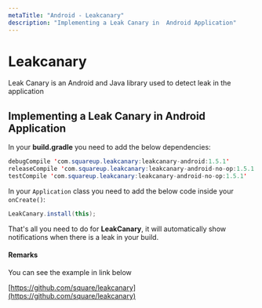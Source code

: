 ```yaml
---
metaTitle: "Android - Leakcanary"
description: "Implementing a Leak Canary in  Android Application"
---
```


# Leakcanary


Leak Canary is an Android and Java library used to detect leak in the application



## Implementing a Leak Canary in  Android Application


In your **build.gradle** you need to add the below dependencies:

```java
debugCompile 'com.squareup.leakcanary:leakcanary-android:1.5.1'
releaseCompile 'com.squareup.leakcanary:leakcanary-android-no-op:1.5.1'
testCompile 'com.squareup.leakcanary:leakcanary-android-no-op:1.5.1'

```

In your `Application` class you need to add the below code inside your `onCreate()`:

```java
LeakCanary.install(this);

```

That's all you need to do for **LeakCanary**, it will automatically show notifications when there is a leak in your build.



#### Remarks


You can see the example in link below

[https://github.com/square/leakcanary](https://github.com/square/leakcanary)

